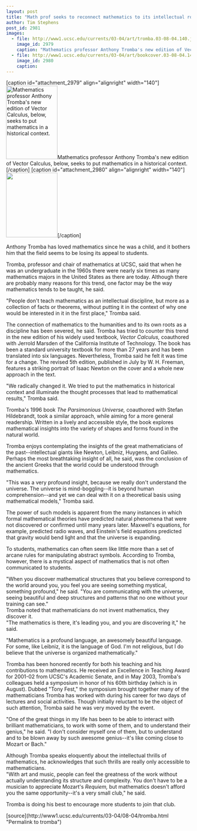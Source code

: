 ```yaml
---
layout: post
title: "Math prof seeks to reconnect mathematics to its intellectual roots"
author: Tim Stephens
post_id: 2981
images:
  - file: http://www1.ucsc.edu/currents/03-04/art/tromba.03-08-04.140.jpg
    image_id: 2979
    caption: "Mathematics professor Anthony Tromba's new edition of Vector Calculus, below, seeks to put mathematics in a historical context."
  - file: http://www1.ucsc.edu/currents/03-04/art/bookcover.03-08-04.140.jpg
    image_id: 2980
    caption: 
---
```


[caption id="attachment_2979" align="alignright" width="140"]<a href="http://localhost/mysite/wp-content/uploads/2003/08/tromba.03-08-04.140.jpg"><img class="size-full wp-image-2979" src="http://localhost/mysite/wp-content/uploads/2003/08/tromba.03-08-04.140.jpg" alt="Mathematics professor Anthony Tromba's new edition of Vector Calculus, below, seeks to put mathematics in a historical context." width="140" height="200" /></a>Mathematics professor Anthony Tromba's new edition of Vector Calculus, below, seeks to put mathematics in a historical context.[/caption]
[caption id="attachment_2980" align="alignright" width="140"]<a href="http://localhost/mysite/wp-content/uploads/2003/08/bookcover.03-08-04.140.jpg"><img class="size-full wp-image-2980" src="http://localhost/mysite/wp-content/uploads/2003/08/bookcover.03-08-04.140.jpg" alt="" width="140" height="176" /></a>[/caption]
<p>
  Anthony Tromba has loved mathematics since he was a child, and it bothers him that the field seems to be losing its appeal to students.
</p>
<p>
  Tromba, professor and chair of mathematics at UCSC, said that when he was an undergraduate in the 1960s there were nearly six times as many mathematics majors in the United States as there are today. Although there are probably many reasons for this trend, one factor may be the way mathematics tends to be taught, he said.<br>
</p>
<p>
  "People don't teach mathematics as an intellectual discipline, but more as a collection of facts or theorems, without putting it in the context of why one would be interested in it in the first place," Tromba said.<br>
</p>
<p>
  The connection of mathematics to the humanities and to its own roots as a discipline has been severed, he said. Tromba has tried to counter this trend in the new edition of his widely used textbook, <i>Vector Calculus,</i> coauthored with Jerrold Marsden of the California Institute of Technology. The book has been a standard university textbook for more than 27 years and has been translated into six languages. Nevertheless, Tromba said he felt it was time for a change. The revised 5th edition, published in July by W. H. Freeman, features a striking portrait of Isaac Newton on the cover and a whole new approach in the text.<br>
</p>
<p>
  "We radically changed it. We tried to put the mathematics in historical context and illuminate the thought processes that lead to mathematical results," Tromba said.<br>
</p>
<p>
  Tromba's 1996 book <i>The Parsimonious Universe,</i> coauthored with Stefan Hildebrandt, took a similar approach, while aiming for a more general readership. Written in a lively and accessible style, the book explores mathematical insights into the variety of shapes and forms found in the natural world.<br>
</p>
<p>
  Tromba enjoys contemplating the insights of the great mathematicians of the past--intellectual giants like Newton, Leibniz, Huygens, and Galileo. Perhaps the most breathtaking insight of all, he said, was the conclusion of the ancient Greeks that the world could be understood through mathematics.<br>
</p>
<p>
  "This was a very profound insight, because we really don't understand the universe. The universe is mind-boggling--it is beyond human comprehension--and yet we can deal with it on a theoretical basis using mathematical models," Tromba said.<br>
</p>
<p>
  The power of such models is apparent from the many instances in which formal mathematical theories have predicted natural phenomena that were not discovered or confirmed until many years later. Maxwell's equations, for example, predicted radio waves, and Einstein's field equations predicted that gravity would bend light and that the universe is expanding.<br>
</p>
<p>
  To students, mathematics can often seem like little more than a set of arcane rules for manipulating abstract symbols. According to Tromba, however, there is a mystical aspect of mathematics that is not often communicated to students.<br>
</p>
<p>
  "When you discover mathematical structures that you believe correspond to the world around you, you feel you are seeing something mystical, something profound," he said. "You are communicating with the universe, seeing beautiful and deep structures and patterns that no one without your training can see."<br>
  Tromba noted that mathematicians do not invent mathematics, they discover it.<br>
  "The mathematics is there, it's leading you, and you are discovering it," he said.
</p>
<p>
  "Mathematics is a profound language, an awesomely beautiful language. For some, like Leibniz, it is the language of God. I'm not religious, but I do believe that the universe is organized mathematically."<br>
</p>
<p>
  Tromba has been honored recently for both his teaching and his contributions to mathematics. He received an Excellence in Teaching Award for 2001-02 from UCSC's Academic Senate, and in May 2003, Tromba's colleagues held a symposium in honor of his 60th birthday (which is in August). Dubbed "Tony Fest," the symposium brought together many of the mathematicians Tromba has worked with during his career for two days of lectures and social activities. Though initially reluctant to be the object of such attention, Tromba said he was very moved by the event.<br>
</p>
<p>
  "One of the great things in my life has been to be able to interact with brilliant mathematicians, to work with some of them, and to understand their genius," he said. "I don't consider myself one of them, but to understand and to be blown away by such awesome genius--it's like coming close to Mozart or Bach."<br>
</p>
<p>
  Although Tromba speaks eloquently about the intellectual thrills of mathematics, he acknowledges that such thrills are really only accessible to mathematicians.<br>
  "With art and music, people can feel the greatness of the work without actually understanding its structure and complexity. You don't have to be a musician to appreciate Mozart's <i>Requiem,</i> but mathematics doesn't afford you the same opportunity--it's a very small club," he said.<br>
</p>
<p>
  Tromba is doing his best to encourage more students to join that club.<br>
</p>
[source](http://www1.ucsc.edu/currents/03-04/08-04/tromba.html "Permalink to tromba")
